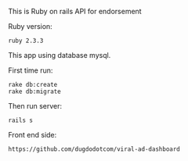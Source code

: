 This is Ruby on rails API for endorsement

Ruby version:
```
ruby 2.3.3
```

This app using database mysql. 


First time run:
```
rake db:create
rake db:migrate
```

Then run server:
```
rails s
```


Front end side:
```
https://github.com/dugdodotcom/viral-ad-dashboard
```
